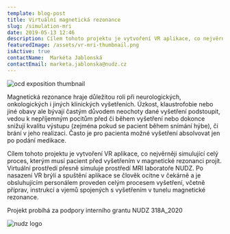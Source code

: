 ```yaml
---
template: blog-post
title: Virtuální magnetická rezonance
slug: /simulation-mri
date: 2019-05-13 12:46
description: Cílem tohoto projektu je vytvoření VR aplikace, co nejvěrněji simulující celý proces, kterým musí pacient před vyšetřením v magnetické rezonanci projít
featuredImage: /assets/vr-mri-thumbnail.png
isActive: true
contactName:  Markéta Jablonská
contactEmail: marketa.jablonska@nudz.cz
---
```


![ocd exposition thumbnail](/vr-mri-thumbnail.png)

Magnetická rezonance hraje důležitou roli při neurologických, onkologických i jiných klinických vyšetřeních. Úzkost, klaustrofobie nebo jiné obavy ale bývají častým důvodem neochoty dané vyšetření podstoupit, vedou k nepříjemným pocitům před či během vyšetření nebo dokonce snižují kvalitu výstupu (zejména pokud se pacient během snímání hýbe), či brání v jeho realizaci. Často je pro pacienta možné vyšetření absolvovat jen po podání medikace.

Cílem tohoto projektu je vytvoření VR aplikace, co nejvěrněji simulující celý proces, kterým musí pacient před vyšetřením v magnetické rezonanci projít. Virtuální prostředí přesně simuluje prostředí MRI laboratoře NUDZ. Po nasazení VR brýlí a spuštění aplikace se člověk ocitne v čekárně a je obsluhujícím personálem proveden celým procesem vyšetření, včetně příprav, instrukcí a vjemů spojených s vyšetřením v tunelu magnetické rezonance.

Projekt probíhá za podpory interního grantu NUDZ 318A_2020

![nudz logo](/nudz-logo-wide-blue.png)



